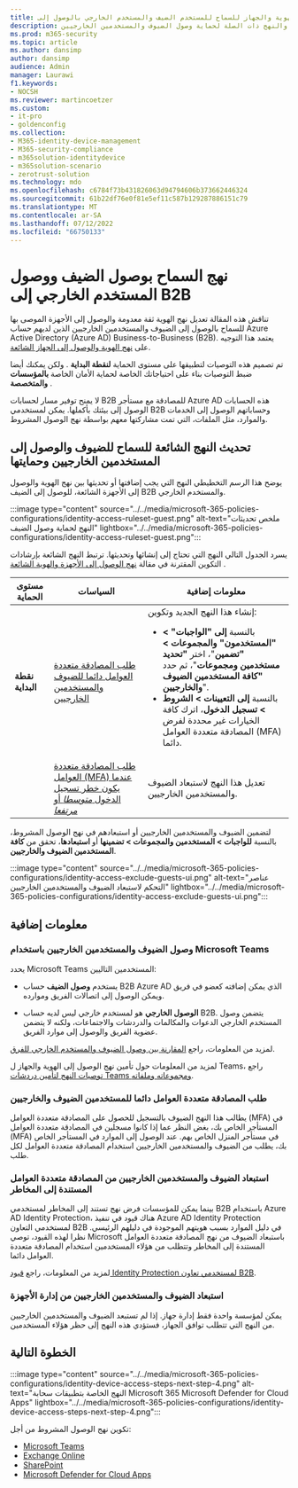 ```yaml
---
title: نهج الوصول إلى الهوية والجهاز للسماح للمستخدم الضيف والمستخدم الخارجي بالوصول إلى B2B - Microsoft 365 للمؤسسات | Microsoft Docs
description: يصف الوصول المشروط الموصى به والنهج ذات الصلة لحماية وصول الضيوف والمستخدمين الخارجيين.
ms.prod: m365-security
ms.topic: article
ms.author: dansimp
author: dansimp
audience: Admin
manager: Laurawi
f1.keywords:
- NOCSH
ms.reviewer: martincoetzer
ms.custom:
- it-pro
- goldenconfig
ms.collection:
- M365-identity-device-management
- M365-security-compliance
- m365solution-identitydevice
- m365solution-scenario
- zerotrust-solution
ms.technology: mdo
ms.openlocfilehash: c6784f73b431826063d94794606b373662446324
ms.sourcegitcommit: 61b22df76e0f81e5ef11c587b129287886151c79
ms.translationtype: MT
ms.contentlocale: ar-SA
ms.lasthandoff: 07/12/2022
ms.locfileid: "66750133"
---
```

# <a name="policies-for-allowing-guest-access-and-b2b-external-user-access"></a>نهج السماح بوصول الضيف ووصول المستخدم الخارجي إلى B2B

تناقش هذه المقالة تعديل نهج الهوية ثقة معدومة والوصول إلى الأجهزة الموصى بها للسماح بالوصول إلى الضيوف والمستخدمين الخارجيين الذين لديهم حساب Azure Active Directory (Azure AD) Business-to-Business (B2B). يعتمد هذا التوجيه على [نهج الهوية والوصول إلى الجهاز الشائعة](identity-access-policies.md).

تم تصميم هذه التوصيات لتطبيقها على مستوى الحماية **لنقطة البداية** . ولكن يمكنك أيضا ضبط التوصيات بناء على احتياجاتك الخاصة لحماية الأمان الخاصة **بالمؤسسات** **والمتخصصة** .

لا يمنح توفير مسار لحسابات B2B للمصادقة مع مستأجر Azure AD هذه الحسابات الوصول إلى بيئتك بأكملها. يمكن لمستخدمي B2B وحساباتهم الوصول إلى الخدمات والموارد، مثل الملفات، التي تمت مشاركتها معهم بواسطة نهج الوصول المشروط.

## <a name="updating-the-common-policies-to-allow-and-protect-guests-and-external-user-access"></a>تحديث النهج الشائعة للسماح للضيوف والوصول إلى المستخدمين الخارجيين وحمايتها

يوضح هذا الرسم التخطيطي النهج التي يجب إضافتها أو تحديثها بين نهج الهوية والوصول إلى الأجهزة الشائعة، للوصول إلى الضيف B2B والمستخدم الخارجي.

:::image type="content" source="../../media/microsoft-365-policies-configurations/identity-access-ruleset-guest.png" alt-text="ملخص تحديثات النهج لحماية وصول الضيف" lightbox="../../media/microsoft-365-policies-configurations/identity-access-ruleset-guest.png":::

يسرد الجدول التالي النهج التي تحتاج إلى إنشائها وتحديثها. ترتبط النهج الشائعة بإرشادات التكوين المقترنة في مقالة [نهج الوصول إلى الأجهزة والهوية الشائعة](identity-access-policies.md) .

|مستوى الحماية|السياسات|معلومات إضافية|
|---|---|---|
|**نقطة البداية**|[طلب المصادقة متعددة العوامل دائما للضيوف والمستخدمين الخارجيين](identity-access-policies.md#require-mfa-based-on-sign-in-risk)|إنشاء هذا النهج الجديد وتكوين: <ul><li>بالنسبة **إلى "الواجبات" > "المستخدمون" والمجموعات > "تضمين**"، اختر **"تحديد مستخدمين ومجموعات**"، ثم حدد **"كافة المستخدمين الضيوف والخارجيين**".</li><li>بالنسبة **إلى التعيينات > الشروط > تسجيل الدخول**، اترك كافة الخيارات غير محددة لفرض المصادقة متعددة العوامل (MFA) دائما.</li></ul>|
||[طلب المصادقة متعددة العوامل (MFA) عندما يكون خطر تسجيل الدخول *متوسطا* أو *مرتفعا*](identity-access-policies.md#require-mfa-based-on-sign-in-risk)|تعديل هذا النهج لاستبعاد الضيوف والمستخدمين الخارجيين.|

لتضمين الضيوف والمستخدمين الخارجيين أو استبعادهم في نهج الوصول المشروط، بالنسبة **للواجبات > المستخدمين والمجموعات > تضمينها** أو **استبعادها**، تحقق من **كافة المستخدمين الضيوف والخارجيين**.

:::image type="content" source="../../media/microsoft-365-policies-configurations/identity-access-exclude-guests-ui.png" alt-text="عناصر التحكم لاستبعاد الضيوف والمستخدمين الخارجيين" lightbox="../../media/microsoft-365-policies-configurations/identity-access-exclude-guests-ui.png":::

## <a name="more-information"></a>معلومات إضافية

### <a name="guests-and-external-user-access-with-microsoft-teams"></a>وصول الضيوف والمستخدمين الخارجيين باستخدام Microsoft Teams

يحدد Microsoft Teams المستخدمين التاليين:

- يستخدم **وصول الضيف** حساب B2B Azure AD الذي يمكن إضافته كعضو في فريق ويمكن الوصول إلى اتصالات الفريق وموارده.

- **الوصول الخارجي** هو لمستخدم خارجي ليس لديه حساب B2B. يتضمن وصول المستخدم الخارجي الدعوات والمكالمات والدردشات والاجتماعات، ولكنه لا يتضمن عضوية الفريق والوصول إلى موارد الفريق.

لمزيد من المعلومات، راجع [المقارنة بين وصول الضيوف والمستخدم الخارجي للفرق](/microsoftteams/communicate-with-users-from-other-organizations#compare-external-and-guest-access).

لمزيد من المعلومات حول تأمين نهج الوصول إلى الهوية والجهاز ل Teams، راجع [توصيات النهج لتأمين دردشات Teams ومجموعاته وملفاته](teams-access-policies.md).

### <a name="require-mfa-always-for-guest-and-external-users"></a>طلب المصادقة متعددة العوامل دائما للمستخدمين الضيوف والخارجيين

يطالب هذا النهج الضيوف بالتسجيل للحصول على المصادقة متعددة العوامل (MFA) في المستأجر الخاص بك، بغض النظر عما إذا كانوا مسجلين في المصادقة متعددة العوامل (MFA) في مستأجر المنزل الخاص بهم. عند الوصول إلى الموارد في المستأجر الخاص بك، يطلب من الضيوف والمستخدمين الخارجيين استخدام المصادقة متعددة العوامل لكل طلب.

### <a name="excluding-guests-and-external-users-from-risk-based-mfa"></a>استبعاد الضيوف والمستخدمين الخارجيين من المصادقة متعددة العوامل المستندة إلى المخاطر

بينما يمكن للمؤسسات فرض نهج تستند إلى المخاطر لمستخدمي B2B باستخدام Azure AD Identity Protection، هناك قيود في تنفيذ Azure AD Identity Protection لمستخدمي التعاون B2B في دليل الموارد بسبب هويتهم الموجودة في دليلهم الرئيسي. نظرا لهذه القيود، توصي Microsoft باستبعاد الضيوف من نهج المصادقة متعددة العوامل المستندة إلى المخاطر وتتطلب من هؤلاء المستخدمين استخدام المصادقة متعددة العوامل دائما.

لمزيد من المعلومات، راجع [قيود Identity Protection لمستخدمي تعاون B2B](/azure/active-directory/identity-protection/concept-identity-protection-b2b#limitations-of-identity-protection-for-b2b-collaboration-users).

### <a name="excluding-guests-and-external-users-from-device-management"></a>استبعاد الضيوف والمستخدمين الخارجيين من إدارة الأجهزة

يمكن لمؤسسة واحدة فقط إدارة جهاز. إذا لم تستبعد الضيوف والمستخدمين الخارجيين من النهج التي تتطلب توافق الجهاز، فستؤدي هذه النهج إلى حظر هؤلاء المستخدمين.

## <a name="next-step"></a>الخطوة التالية

:::image type="content" source="../../media/microsoft-365-policies-configurations/identity-device-access-steps-next-step-4.png" alt-text="النهج الخاصة بتطبيقات سحابة Microsoft 365 Microsoft Defender for Cloud Apps" lightbox="../../media/microsoft-365-policies-configurations/identity-device-access-steps-next-step-4.png":::

تكوين نهج الوصول المشروط من أجل:

- [Microsoft Teams](teams-access-policies.md)
- [Exchange Online](secure-email-recommended-policies.md)
- [SharePoint](sharepoint-file-access-policies.md)
- [Microsoft Defender for Cloud Apps](mcas-saas-access-policies.md)
 
